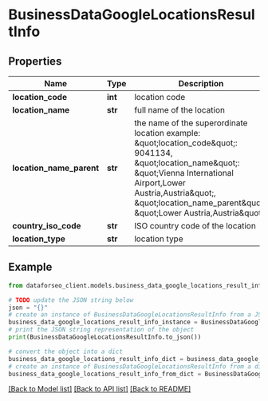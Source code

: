 # BusinessDataGoogleLocationsResultInfo


## Properties

Name | Type | Description | Notes
------------ | ------------- | ------------- | -------------
**location_code** | **int** | location code | [optional] 
**location_name** | **str** | full name of the location | [optional] 
**location_name_parent** | **str** | the name of the superordinate location example: \&quot;location_code\&quot;: 9041134, \&quot;location_name\&quot;: \&quot;Vienna International Airport,Lower Austria,Austria\&quot;, \&quot;location_name_parent\&quot;: \&quot;Lower Austria,Austria\&quot; | [optional] 
**country_iso_code** | **str** | ISO country code of the location | [optional] 
**location_type** | **str** | location type | [optional] 

## Example

```python
from dataforseo_client.models.business_data_google_locations_result_info import BusinessDataGoogleLocationsResultInfo

# TODO update the JSON string below
json = "{}"
# create an instance of BusinessDataGoogleLocationsResultInfo from a JSON string
business_data_google_locations_result_info_instance = BusinessDataGoogleLocationsResultInfo.from_json(json)
# print the JSON string representation of the object
print(BusinessDataGoogleLocationsResultInfo.to_json())

# convert the object into a dict
business_data_google_locations_result_info_dict = business_data_google_locations_result_info_instance.to_dict()
# create an instance of BusinessDataGoogleLocationsResultInfo from a dict
business_data_google_locations_result_info_from_dict = BusinessDataGoogleLocationsResultInfo.from_dict(business_data_google_locations_result_info_dict)
```
[[Back to Model list]](../README.md#documentation-for-models) [[Back to API list]](../README.md#documentation-for-api-endpoints) [[Back to README]](../README.md)


